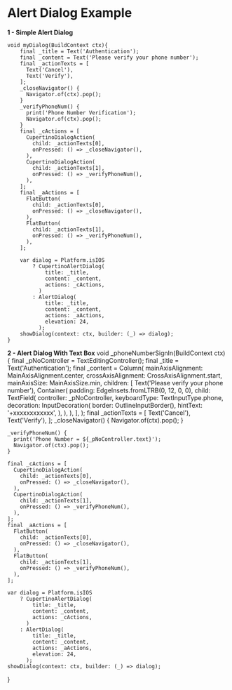 # Alert Dialog Example

**1 - Simple Alert Dialog**

    void myDialog(BuildContext ctx){
        final _title = Text('Authentication');
        final _content = Text('Please verify your phone number');
        final _actionTexts = [
          Text('Cancel'),
          Text('Verify'),
        ];
        _closeNavigator() {
          Navigator.of(ctx).pop();
        }
        _verifyPhoneNum() {
          print('Phone Number Verification');
          Navigator.of(ctx).pop();
        }
        final _cActions = [
          CupertinoDialogAction(
            child: _actionTexts[0],
            onPressed: () => _closeNavigator(),
          ),
          CupertinoDialogAction(
            child: _actionTexts[1],
            onPressed: () => _verifyPhoneNum(),
          ),
        ];
        final _aActions = [
          FlatButton(
            child: _actionTexts[0],
            onPressed: () => _closeNavigator(),
          ),
          FlatButton(
            child: _actionTexts[1],
            onPressed: () => _verifyPhoneNum(),
          ),
        ];
    
        var dialog = Platform.isIOS
            ? CupertinoAlertDialog(
                title: _title,
                content: _content,
                actions: _cActions,
              )
            : AlertDialog(
                title: _title,
                content: _content,
                actions: _aActions,
                elevation: 24,
              );
        showDialog(context: ctx, builder: (_) => dialog);
    }

**2 - Alert Dialog With Text Box**
 void _phoneNumberSignIn(BuildContext ctx) {
    final _pNoController = TextEditingController();
    final _title = Text('Authentication');
    final _content = Column(
      mainAxisAlignment: MainAxisAlignment.center,
      crossAxisAlignment: CrossAxisAlignment.start,
      mainAxisSize: MainAxisSize.min,
      children: [
        Text('Please verify your phone number'),
        Container(
          padding: EdgeInsets.fromLTRB(0, 12, 0, 0),
          child: TextField(
            controller: _pNoController,
            keyboardType: TextInputType.phone,
            decoration: InputDecoration(
              border: OutlineInputBorder(),
              hintText: '+xxxxxxxxxxxx',
            ),
          ),
        ),
      ],
    );
    final _actionTexts = [
      Text('Cancel'),
      Text('Verify'),
    ];
    _closeNavigator() {
      Navigator.of(ctx).pop();
    }

    _verifyPhoneNum() {
      print('Phone Number = ${_pNoController.text}');
      Navigator.of(ctx).pop();
    }

    final _cActions = [
      CupertinoDialogAction(
        child: _actionTexts[0],
        onPressed: () => _closeNavigator(),
      ),
      CupertinoDialogAction(
        child: _actionTexts[1],
        onPressed: () => _verifyPhoneNum(),
      ),
    ];
    final _aActions = [
      FlatButton(
        child: _actionTexts[0],
        onPressed: () => _closeNavigator(),
      ),
      FlatButton(
        child: _actionTexts[1],
        onPressed: () => _verifyPhoneNum(),
      ),
    ];

    var dialog = Platform.isIOS
        ? CupertinoAlertDialog(
            title: _title,
            content: _content,
            actions: _cActions,
          )
        : AlertDialog(
            title: _title,
            content: _content,
            actions: _aActions,
            elevation: 24,
          );
    showDialog(context: ctx, builder: (_) => dialog);
  }
<!--stackedit_data:
eyJoaXN0b3J5IjpbNzc4NTUzMjUzXX0=
-->